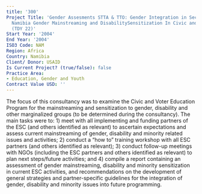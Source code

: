 ```yaml
---
title: '300'
Project Title: 'Gender Assesments STTA & TTO: Gender Integration in Sectoral Activities:
  Namibia Gender Mainstreaming and DisabilitySensitization In Civic and Voter Education
  (TDY 22)'
Start Year: '2004'
End Year: '2004'
ISO3 Code: NAM
Region: Africa
Country: Namibia
Client/ Donor: USAID
Is Current Project? (true/false): false
Practice Area:
- Education, Gender and Youth
Contract Value USD: ''
---
```


The focus of this consultancy was to examine the Civic and Voter Education Program for the mainstreaming and sensitization to gender, disability and other marginalized groups (to be determined during the consultancy). The main tasks were to: 1) meet with all implementing and funding partners of the ESC (and others identified as relevant) to ascertain expectations and assess current mainstreaming of gender, disability and minority related issues and activities; 2) conduct a “how to” training workshop with all ESC partners (and others identified as relevant); 3) conduct follow-up meetings with NGOs (including the ESC partners and others identified as relevant) to plan next steps/future activities; and 4) compile a report containing an assessment of gender mainstreaming, disability and minority sensitization in current ESC activities, and recommendations on the development of general strategies and partner-specific guidelines for the integration of gender, disability and minority issues into future programming.